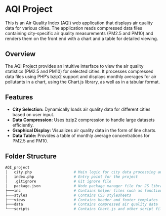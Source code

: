 # AQI Project

This is an Air Quality Index (AQI) web application that displays air quality data for various cities. The application reads compressed data files containing city-specific air quality measurements (PM2.5 and PM10) and renders them on the front end with a chart and a table for detailed viewing.

## Overview

The AQI Project provides an intuitive interface to view the air quality statistics (PM2.5 and PM10) for selected cities. It processes compressed data files using PHP’s bzip2 support and displays monthly averages for air pollutants in a chart, using the Chart.js library, as well as in a tabular format.

## Features

- **City Selection:** Dynamically loads air quality data for different cities based on user input.
- **Data Compression:** Uses bzip2 compression to handle large datasets efficiently.
- **Graphical Display:** Visualizes air quality data in the form of line charts.
- **Data Table:** Provides a table of monthly average concentrations for PM2.5 and PM10.

## Folder Structure

```bash
AQI_project
│   city.php                   # Main logic for city data processing and display
│   index.php                  # Entry point for the project
│   .gitignore                 # Git ignore file
│   package.json               # Node package manager file for JS libraries
├───inc                        # Contains helper files such as functions
├───styles                     # Contains CSS stylesheets
├───views                      # Contains header and footer templates
├───data                       # Contains compressed air quality data
└───scripts                    # Contains Chart.js and other script files
